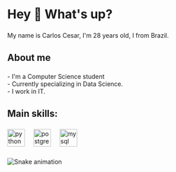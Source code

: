 <h1 align="left">Hey 👋 What's up?</h1>

###

<p align="left">My name is Carlos Cesar, I'm 28 years old, I from Brazil.</p>

###

<h2 align="left">About me</h2>

###

<p align="left">- I'm a Computer Science student<br>- Currently specializing in Data Science. <br>- I work in IT.</p>

###

<h2 align="left">Main skills:</h2>

###

<div align="left">
  <img src="https://skillicons.dev/icons?i=py" height="40" alt="python logo"  />
  <img width="12" />
  <img src="https://cdn.jsdelivr.net/gh/devicons/devicon/icons/postgresql/postgresql-original.svg" height="40" alt="postgresql logo"  />
  <img width="12" />
  <img src="https://cdn.jsdelivr.net/gh/devicons/devicon/icons/mysql/mysql-original.svg" height="40" alt="mysql logo"  />
</div>

###

<img src="https://raw.githubusercontent.com/carloscesar96/carloscesar96/output/snake.svg" alt="Snake animation" />

###
